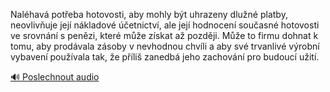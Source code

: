 
Naléhavá potřeba hotovosti, aby mohly být uhrazeny dlužné platby, neovlivňuje její nákladové účetnictví, ale její hodnocení současné hotovosti ve srovnání s penězi, které může získat až později. Může to firmu dohnat k tomu, aby prodávala zásoby v nevhodnou chvíli a aby své trvanlivé výrobní vybavení používala tak, že příliš zanedbá jeho zachování pro budoucí užití.

[🔊 Poslechnout audio](/data/7-paragraphs/audio/chapter_63/para_011-Nalhav-poteba-hotovosti-aby-mohly-bt-uhrazeny.mp3)
